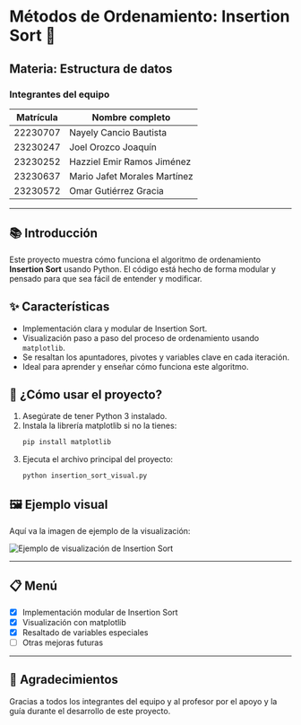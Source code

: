 # Métodos de Ordenamiento: Insertion Sort 🧩

## Materia: Estructura de datos

### Integrantes del equipo

| Matrícula    | Nombre completo                        |
|-------------|----------------------------------------|
| 22230707    | Nayely Cancio Bautista                 |
| 23230247    | Joel Orozco Joaquín                    |
| 23230252    | Hazziel Emir Ramos Jiménez             |
| 23230637    | Mario Jafet Morales Martínez           |
| 23230572    | Omar Gutiérrez Gracia                  |

---

## 📚 Introducción

Este proyecto muestra cómo funciona el algoritmo de ordenamiento **Insertion Sort** usando Python. El código está hecho de forma modular y pensado para que sea fácil de entender y modificar.

## ✨ Características

- Implementación clara y modular de Insertion Sort.
- Visualización paso a paso del proceso de ordenamiento usando `matplotlib`.
- Se resaltan los apuntadores, pivotes y variables clave en cada iteración.
- Ideal para aprender y enseñar cómo funciona este algoritmo.

## 🚀 ¿Cómo usar el proyecto?

1. Asegúrate de tener Python 3 instalado.
2. Instala la librería matplotlib si no la tienes:
   ```bash
   pip install matplotlib
   ```
3. Ejecuta el archivo principal del proyecto:
   ```bash
   python insertion_sort_visual.py
   ```

## 🖼️ Ejemplo visual

Aquí va la imagen de ejemplo de la visualización:

![Ejemplo de visualización de Insertion Sort](ruta/a/tu/imagen.png)

---

## 📋 Menú

- [x] Implementación modular de Insertion Sort
- [x] Visualización con matplotlib
- [x] Resaltado de variables especiales
- [ ] Otras mejoras futuras

---

## 🙌 Agradecimientos

Gracias a todos los integrantes del equipo y al profesor por el apoyo y la guía durante el desarrollo de este proyecto.
